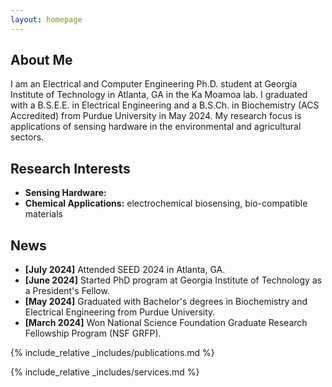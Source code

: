 ```yaml
---
layout: homepage
---
```


## About Me

I am an Electrical and Computer Engineering Ph.D. student at Georgia Institute of Technology in Atlanta, GA in the Ka Moamoa lab. I graduated with a B.S.E.E. in Electrical Engineering and a B.S.Ch. in Biochemistry (ACS Accredited) from Purdue University in May 2024. My research focus is applications of sensing hardware in the environmental and agricultural sectors. 

## Research Interests

- **Sensing Hardware:** 
- **Chemical Applications:** electrochemical biosensing, bio-compatible materials

## News

- **[July 2024]** Attended SEED 2024 in Atlanta, GA.
- **[June 2024]** Started PhD program at Georgia Institute of Technology as a President's Fellow.
- **[May 2024]** Graduated with Bachelor's degrees in Biochemistry and Electrical Engineering from Purdue University.
- **[March 2024]** Won National Science Foundation Graduate Research Fellowship Program (NSF GRFP).

{% include_relative _includes/publications.md %}

{% include_relative _includes/services.md %}
